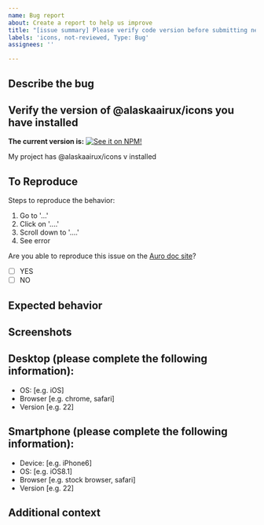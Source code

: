 ```yaml
---
name: Bug report
about: Create a report to help us improve
title: "[issue summary] Please verify code version before submitting new issue"
labels: 'icons, not-reviewed, Type: Bug'
assignees: ''

---
```


## Describe the bug

<!-- A clear and concise description of what the bug is. -->

## Verify the version of @alaskaairux/icons you have installed

**The current version is:**
[![See it on NPM!](https://img.shields.io/npm/v/@alaskaairux/icons?style=for-the-badge&color=orange)](https://www.npmjs.com/package/@alaskaairux/icons)

My project has @alaskaairux/icons v<!-- insert npm version number here --> installed

## To Reproduce

Steps to reproduce the behavior:

1. Go to '...'
1. Click on '....'
1. Scroll down to '....'
1. See error

Are you able to reproduce this issue on the [Auro doc site](https://auro.alaskaair.com/)?

- [ ] YES
- [ ] NO

## Expected behavior

<!-- A clear and concise description of what you expected to happen. -->

## Screenshots

<!-- If applicable, add screenshots to help explain your problem. -->

## Desktop (please complete the following information):

 - OS: [e.g. iOS]
 - Browser [e.g. chrome, safari]
 - Version [e.g. 22]

## Smartphone (please complete the following information):

 - Device: [e.g. iPhone6]
 - OS: [e.g. iOS8.1]
 - Browser [e.g. stock browser, safari]
 - Version [e.g. 22]

## Additional context

<!-- Add any other context about the problem here. -->
